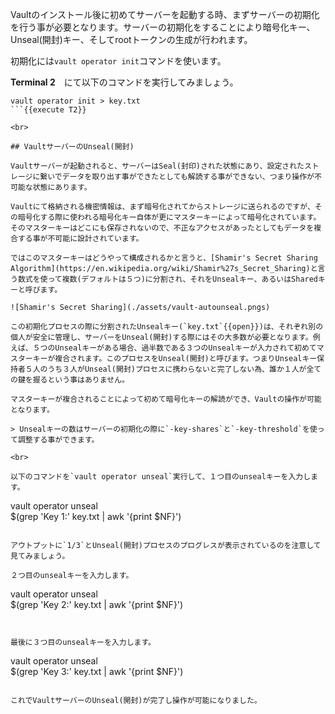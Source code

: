 Vaultのインストール後に初めてサーバーを起動する時、まずサーバーの初期化を行う事が必要となります。サーバーの初期化をすることにより暗号化キー、Unseal(開封)キー、そしてrootトークンの生成が行われます。

初期化には`vault operator init`コマンドを使います。
<br>

**Terminal 2**　にて以下のコマンドを実行してみましょう。

```
vault operator init > key.txt
```{{execute T2}}

<br>

## VaultサーバーのUnseal(開封)

Vaultサーバーが起動されると、サーバーはSeal(封印)された状態にあり、設定されたストレージに繋いでデータを取り出す事ができたとしても解読する事ができない、つまり操作が不可能な状態にあります。

Vaultにて格納される機密情報は、まず暗号化されてからストレージに送られるのですが、その暗号化する際に使われる暗号化キー自体が更にマスターキーによって暗号化されています。そのマスターキーはどこにも保存されないので、不正なアクセスがあったとしてもデータを複合する事が不可能に設計されています。

ではこのマスターキーはどうやって構成されるかと言うと、[Shamir's Secret Sharing Algorithm](https://en.wikipedia.org/wiki/Shamir%27s_Secret_Sharing)と言う数式を使って複数(デフォルトは５つ)に分割され、それをUnsealキー、あるいはSharedキーと呼びます。

![Shamir's Secret Sharing](./assets/vault-autounseal.pngs)

この初期化プロセスの際に分割されたUnsealキー(`key.txt`{{open}})は、それぞれ別の個人が安全に管理し、サーバーをUnseal(開封)する際にはその大多数が必要となります。例えば、５つのUnsealキーがある場合、過半数である３つのUnsealキーが入力されて初めてマスターキーが複合されます。このプロセスをUnseal(開封)と呼びます。つまりUnsealキー保持者５人のうち３人がUnseal(開封)プロセスに携わらないと完了しない為、誰か１人が全ての鍵を握るという事はありません。

マスターキーが複合されることによって初めて暗号化キーの解読ができ、Vaultの操作が可能となります。

> Unsealキーの数はサーバーの初期化の際に`-key-shares`と`-key-threshold`を使って調整する事ができます。

<br>

以下のコマンドを`vault operator unseal`実行して、１つ目のunsealキーを入力します。

```
vault operator unseal \
    $(grep 'Key 1:' key.txt | awk '{print $NF}')
```{{execute T2}}

アウトプットに`1/3`とUnseal(開封)プロセスのプログレスが表示されているのを注意して見てみましょう。

２つ目のunsealキーを入力します。

```
vault operator unseal \
    $(grep 'Key 2:' key.txt | awk '{print $NF}')
```{{execute T2}}


最後に３つ目のunsealキーを入力します。

```
vault operator unseal \
    $(grep 'Key 3:' key.txt | awk '{print $NF}')
```{{execute T2}}

これでVaultサーバーのUnseal(開封)が完了し操作が可能になりました。
